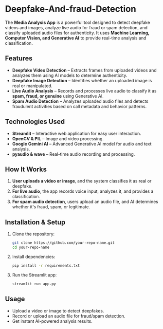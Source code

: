 # Deepfake-And-fraud-Detection

The **Media Analysis App** is a powerful tool designed to detect deepfake videos and images, analyze live audio for fraud or spam detection, and classify uploaded audio files for authenticity. It uses **Machine Learning, Computer Vision, and Generative AI** to provide real-time analysis and classification.

## **Features**  
- **Deepfake Video Detection** – Extracts frames from uploaded videos and analyzes them using AI models to determine authenticity.  
- **Deepfake Image Detection** – Identifies whether an uploaded image is real or manipulated.  
- **Live Audio Analysis** – Records and processes live audio to classify it as **spam, fraud, or genuine** using Generative AI.  
- **Spam Audio Detection** – Analyzes uploaded audio files and detects fraudulent activities based on call metadata and behavior patterns.  

## **Technologies Used**  
- **Streamlit** – Interactive web application for easy user interaction.  
- **OpenCV & PIL** – Image and video processing.  
- **Google Gemini AI** – Advanced Generative AI model for audio and text analysis.  
- **pyaudio & wave** – Real-time audio recording and processing.  

## **How It Works**  
1. **User uploads a video or image**, and the system classifies it as real or deepfake.  
2. **For live audio**, the app records voice input, analyzes it, and provides a classification.  
3. **For spam audio detection**, users upload an audio file, and AI determines whether it's fraud, spam, or legitimate.  

## **Installation & Setup**  
1. Clone the repository:  
   ```bash
   git clone https://github.com/your-repo-name.git
   cd your-repo-name
   ```
2. Install dependencies:  
   ```bash
   pip install -r requirements.txt
   ```
3. Run the Streamlit app:  
   ```bash
   streamlit run app.py
   ```

## **Usage**  
- Upload a video or image to detect deepfakes.  
- Record or upload an audio file for fraud/spam detection.  
- Get instant AI-powered analysis results.  
